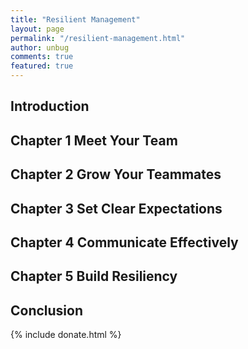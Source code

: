 ```yaml
---
title: "Resilient Management"
layout: page
permalink: "/resilient-management.html"
author: unbug
comments: true
featured: true
---
```

## Introduction

## Chapter 1 Meet Your Team

## Chapter 2 Grow Your Teammates

## Chapter 3 Set Clear Expectations

## Chapter 4 Communicate Effectively

## Chapter 5 Build Resiliency

## Conclusion 

<!-- donate -->
{% include donate.html %}
            